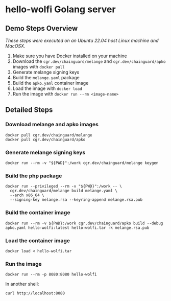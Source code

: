 # hello-wolfi Golang server

## Demo Steps Overview
_These steps were executed on an Ubuntu 22.04 host Linux machine and MacOSX._

1. Make sure you have Docker installed on your machine
2. Download the `cgr.dev/chainguard/melange` and `cgr.dev/chainguard/apko` images with `docker pull`
3. Generate melange signing keys
4. Build the `melange.yaml` package
7. Build the `apko.yaml` container image
8. Load the image with `docker load`
9. Run the image with `docker run --rm <image-name>`

## Detailed Steps

### Download melange and apko images

```shell
docker pull cgr.dev/chainguard/melange
docker pull cgr.dev/chainguard/apko
```

### Generate melange signing keys

```shell
docker run --rm -v "${PWD}":/work cgr.dev/chainguard/melange keygen
```

### Build the php package

```shell
docker run --privileged --rm -v "${PWD}":/work -- \
  cgr.dev/chainguard/melange build melange.yaml \
  --arch x86_64 \
  --signing-key melange.rsa --keyring-append melange.rsa.pub
```

### Build the container image

```shell
docker run --rm -v ${PWD}:/work cgr.dev/chainguard/apko build --debug apko.yaml hello-wolfi:latest hello-wolfi.tar -k melange.rsa.pub
```

### Load the container image

```shell
docker load < hello-wolfi.tar
```

### Run the image

```shell
docker run --rm -p 8080:8080 hello-wolfi
```

In another shell:

```shell
curl http://localhost:8080
```
